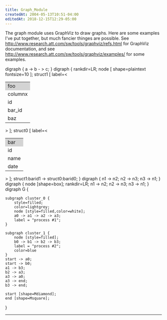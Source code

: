 ```yaml
---
title: Graph_Module
createdAt: 2004-05-13T10:51-04:00
editedAt: 2018-12-15T12:29-05:00
---
```


The graph module uses GraphViz to draw graphs. Here are some examples I've put together, but much fancier thinges are possible. See http://www.research.att.com/sw/tools/graphviz/refs.html for GraphViz documentation, and see http://www.research.att.com/sw/tools/graphviz/examples/ for some examples.

<graph abc>
  digraph {
    a -> b - > c;
  }
</graph>
<graph>
digraph {
  rankdir=LR;
  node [ shape=plaintext fontsize=10 ];
  struct1 [
    label=<<TABLE border="0" cellborder="1" cellspacing="0" cellpadding="0" width="75">
      <TR><TD bgcolor="lightgrey">foo</TD></TR>
      <TR><TD>columnx</TD></TR>
      <TR><TD>id</TD></TR>
      <TR><TD port="barid1">bar_id</TD></TR>
      <TR><TD>baz</TD></TR>
      </TABLE>
    >
  ];
  struct0 [
    label=<<TABLE border="0" cellborder="1" cellspacing="0">
      <TR><TD bgcolor="lightgrey">bar</TD></TR>
      <TR><TD port="barid0">id</TD></TR>
      <TR><TD>name</TD></TR>
      <TR><TD>date</TD></TR>
      </TABLE>
    >
  ];
  struct1:barid1 -> struct0:barid0;
}
</graph>

<graph>
  digraph {
    n1 -> n2;
    n2 -> n3;
    n3 -> n1;
  }
</graph>
<graph>
  digraph {
    node [shape=box];
    rankdir=LR;
    n1 -> n2;
    n2 -> n3;
    n3 -> n1;
  }
</graph>

<graph>
digraph G {

	subgraph cluster_0 {
		style=filled;
		color=lightgrey;
		node [style=filled,color=white];
		a0 -> a1 -> a2 -> a3;
		label = "process #1";
	}

	subgraph cluster_1 {
		node [style=filled];
		b0 -> b1 -> b2 -> b3;
		label = "process #2";
		color=blue
	}
	start -> a0;
	start -> b0;
	a1 -> b3;
	b2 -> a3;
	a3 -> a0;
	a3 -> end;
	b3 -> end;

	start [shape=Mdiamond];
	end [shape=Msquare];
}
</graph>

----

